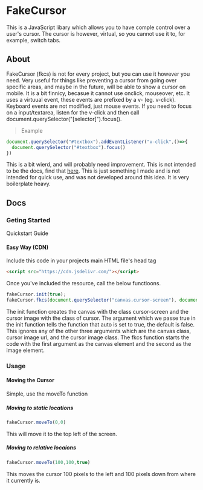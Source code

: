 # FakeCursor
This is a JavaScript libary which allows you to have comple control over a user's cursor. The cursor is however, virtual, so you cannot use it to, for example, switch tabs. 

## About
FakeCursor (fkcs) is not for every project, but you can use it however you need. Very useful for things like preventing a cursor from going over specific areas, and maybe in the future, will be able to show a cursor on mobile. It is a bit finnicy, becasue it cannot use onclick, mouseover, etc. It uses a virtuual event, these events are prefixed by a v- (eg. v-click). Keyboard events are not modified, just mouse events. If you need to focus on a input/textarea, listen for the v-click and then call document.querySelector("[selector]").focus(). 
> Example
```js
document.querySelector("#textbox").addEventListener("v-click",()=>{
  document.querySelector("#textbox").focus()
})
```
This is a bit wierd, and will probably need improvement. This is not intended to be the docs, find that [here](https://github.com/TheTrueLuckyCoder/FakeCursor/blob/main/README.md#docs).
This is just something I made and is not intended for quick use, and was not developed around this idea. It is very boilerplate heavy. 


## Docs
### Geting Started
Quickstart Guide
#### Easy Way (CDN)
Include this code in your projects main HTML file's head tag
```html
<script src="https://cdn.jsdelivr.com/"></script>
```
Once you've included the resource, call the below functioons. 
```js
fakeCursor.init(true);
fakeCursor.fkcs(document.querySelector("canvas.cursor-screen"), document.querySelector("img.cursor"));
```
The init function creates the canvas with the class cursor-screen and the cursor image with the class of cursor. The argument which we passe true in the init function tells the function that auto is set to true, the default is false. This ignores any of the other three arguments which are the canvas class, cursor image url, and the cursor image class. The fkcs function starts the code with the first argument as the canvas element and the second as the image element. 

### Usage
#### Moving the Cursor
Simple, use the moveTo function
##### Moving to static locations
```js
fakeCursor.moveTo(0,0)
```
This will move it to the top left of the screen. 
##### Moving to relative locaions 
```js
fakeCursor.moveTo(100,100,true)
```
This moves the cursor 100 pixels to the left and 100 pixels down from where it currently is.
